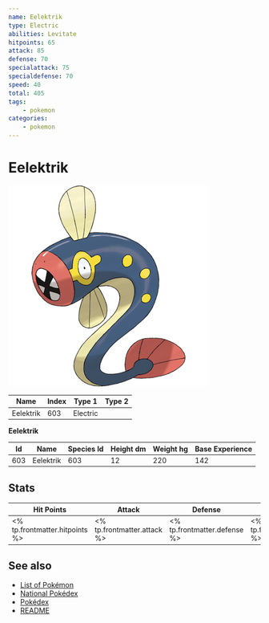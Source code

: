 ```yaml
---
name: Eelektrik
type: Electric
abilities: Levitate
hitpoints: 65
attack: 85
defense: 70
specialattack: 75
specialdefense: 70
speed: 40
total: 405
tags:
    - pokemon
categories:
    - pokemon
---
```


# Eelektrik


![Eelektrik](images/603.png)

| **Name** | **Index** | **Type 1** | **Type 2** |
|----|----|----|----|
| Eelektrik | 603 | Electric  |  |

**Eelektrik** 




| **Id** | **Name** | **Species Id** | **Height dm** | **Weight hg** | **Base Experience** |
|--------|----------|----------------|------------|------------|---------------------|
| 603 | Eelektrik | 603 | 12 | 220 | 142 |



## Stats

| **Hit Points** | **Attack** | **Defense** | **Special Attack** | **Special Defense** | **Speed** | **Total** |
|----------------|------------|-------------|--------------------|---------------------|-----------|-----------|
| <% tp.frontmatter.hitpoints %> | <% tp.frontmatter.attack %> | <% tp.frontmatter.defense %> | <% tp.frontmatter.specialattack %> | <% tp.frontmatter.specialdefense %> | <% tp.frontmatter.speed %> | <% tp.frontmatter.total %> |

## See also

- [List of Pokémon](../pokemon.md)
- [National Pokédex](../national_pokedex.md)
- [Pokédex](../pokedex.md)
- [README](../README.md)
